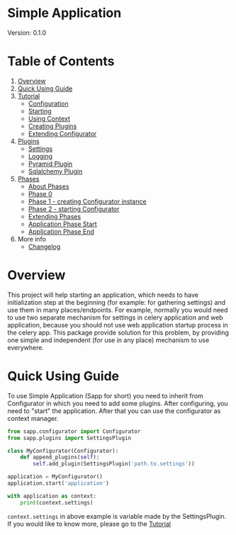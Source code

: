 # Simple Application

Version: 0.1.0

# Table of Contents
1. [Overview](#overview)
2. [Quick Using Guide](#quick-using-guide)
3. [Tutorial](docs/tutorial.md)
    * [Configuration](docs/tutorial.md#configuration)
    * [Starting](docs/tutorial.md#starting)
    * [Using Context](docs/tutorial.md#using-context)
    * [Creating Plugins](docs/tutorial.md#creating-plugins)
    * [Extending Configurator](docs/tutorial.md#extending-configurator)
4. [Plugins](docs/plugins.md)
    * [Settings](docs/plugins.md#settings)
    * [Logging](docs/plugins.md#logging)
    * [Pyramid Plugin](docs/pyramid.md)
    * [Sqlalchemy Plugin](docs/sqlalchemy.md)
5. [Phases](docs/phases.md)
    * [About Phases](docs/phases.md#about-phases)
    * [Phase 0](docs/phases.md#phase-0)
    * [Phase 1 - creating Configurator instance](docs/phases.md#phase-1---creating-configurator-instance)
    * [Phase 2 - starting Configurator](docs/phases.md#phase-2---starting-configurator)
    * [Extending Phases](#extending-phases)
    * [Application Phase Start](docs/phases.md#application-phase-start)
    * [Application Phase End](docs/phases.md#application-phase-end)
6. More info
    * [Changelog](docs/CHANGELOG.md)


# Overview

This project will help starting an application, which needs to have initialization
step at the beginning (for example: for gathering settings) and use them in many
places/endpoints.
For example, normally you would need to use two separate mechanism for settings
in celery application and web application, because you should not use web
application startup process in the celery app. This package provide solution
for this problem, by providing one simple and independent (for use in any place)
mechanism to use everywhere.

# Quick Using Guide

To use Simple Application (Sapp for short) you need to inherit from Configurator
in which you need to add some plugins. After configuring, you need to "start"
the application. After that you can use the configurator as context manager.

```python
from sapp.configurator import Configurator
from sapp.plugins import SettingsPlugin

class MyConfigurator(Configurator):
    def append_plugins(self):
        self.add_plugin(SettingsPlugin('path.to.settings'))

application = MyConfigurator()
application.start('application')

with application as context:
    print(context.settings)

```

`context.settings` in above example is variable made by the SettingsPlugin.
If you would like to know more, please go to the [Tutorial](docs/tutorial.md)

